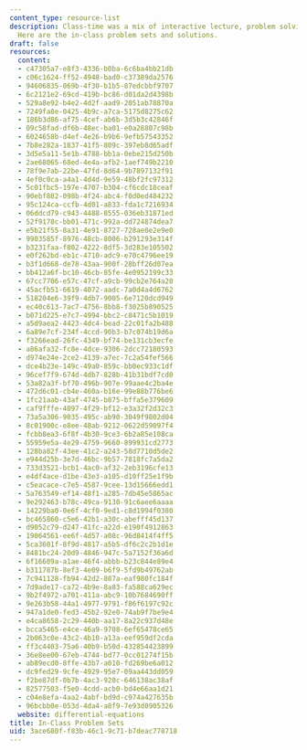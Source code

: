 ```yaml
---
content_type: resource-list
description: Class-time was a mix of interactive lecture, problem solving, and discussion.
  Here are the in-class problem sets and solutions.
draft: false
resources:
  content:
  - c47305a7-e8f3-4336-b0ba-6c6ba4bb21db
  - c06c1624-ff52-4948-bad0-c37389da2576
  - 94606835-069b-4f30-b1b5-87edcbbf9707
  - 6c2121e2-69cd-419b-bc86-d01da2d4398b
  - 529a8e92-b4e2-4d2f-aad9-2051ab78870a
  - 7249fa8e-0425-4b9c-a7ca-5175d8275c62
  - 186b3d86-af75-4cef-ab6b-3d5b3c42846f
  - 09c58fad-df6b-48ec-ba01-e0a28807c98b
  - 6024658b-d4ef-4e26-b9b6-9efb57543352
  - 7b8e282a-1837-41f5-809c-397eb8d65adf
  - 3d5e5a11-5e1b-4788-bb1a-0ebe215d250b
  - 2ae68065-68ed-4e4a-afb2-1aef749b2210
  - 78f9e7ab-22be-47fd-8d64-9b7897132f91
  - 4ef0c0ca-a4a1-4d4d-9e59-48bf2fc97312
  - 5c01fbc5-197e-4707-b304-cf6cdc18ceaf
  - 90ebf882-098b-4f24-abc4-f0d0ed484232
  - 95c124ca-ccfb-4d01-a833-fda1c7216934
  - 06ddcd79-c943-4488-8555-036eb31871ed
  - 52f9178c-bb01-471c-992a-dd724874dea7
  - e5b21f55-8a31-4e91-8727-728ae0e2e9e0
  - 9903585f-8976-48cb-8006-b291293e314f
  - b3231faa-f802-4222-8df5-3d283e105502
  - e0f262bd-eb1c-4710-adc9-e70c4796ee19
  - b3f1d668-de78-43aa-900f-28bff26d07ea
  - bb412a6f-bc10-46cb-85fe-4e0952199c33
  - 67cc7706-e57c-47cf-a9cb-99cb2e764a20
  - 45acfb51-6619-4072-aadc-7a0d4a4d6762
  - 518204e6-39f9-4db7-9005-6e7120dcd949
  - ec40c613-7ac7-4756-8bb8-f3025b890525
  - b071d225-e7c7-4994-bbc2-c8471c5b1019
  - a5d9aea2-4423-4dc4-bead-22c01fa2b488
  - 6a89e7cf-234f-4ccd-90b3-b7c074b19d6a
  - f3266ead-26fc-4349-bf74-be131cb3ecfe
  - a86afa32-fc8e-4dce-9306-2dcc72180593
  - d974e24e-2ce2-4139-a7ec-7c2a54fef566
  - dce4b23e-149c-49a0-859c-bb0ec933c1df
  - 96cef7f9-674d-4db7-828b-41b31bdf7cd0
  - 53a82a3f-bf70-496b-907e-99aae4c2ba4e
  - 472d6c01-cb4e-460a-b16e-99e88b776be6
  - 1fc21aab-43af-4745-b875-bffa5e379609
  - caf9fffe-4097-4f29-bf12-e3a32f2d32c3
  - 73a5a306-9035-495c-ab90-3049f9802d04
  - 8c01900c-e8ee-48ab-9212-0622d59097f4
  - fcbb8ea3-6f8f-4b30-9ce3-6b2a85e108ca
  - 55959e5a-4e29-4759-9660-899931cd2773
  - 128ba82f-43ee-41c2-a243-58d7710d5de2
  - e944d25b-3e7d-46bc-9b57-7818fc7a5da2
  - 733d3521-bcb1-4ac0-af32-2eb3196cfe13
  - e4df4ace-d1be-43e3-a105-d10ff25e1f9b
  - c5eacace-c7e5-4587-9cee-13d15666edd1
  - 5a763549-ef14-48f1-a285-7db45e5865ac
  - 9e292463-b78c-49ca-9130-91c6aee6aaaa
  - 14229ba0-0e6f-4cf0-9ed1-c8d1994f0380
  - bc465860-c5e6-42b1-a30c-abefff45d137
  - d9052c79-d247-41fc-a22d-e190f4912863
  - 19064561-ee6f-4d57-a08c-96d8414f4ff5
  - 5ca3601f-8f9d-4817-a5b5-df6c2c2b1d1e
  - 8481bc24-20d9-4846-947c-5a7152f36a6d
  - 6f16609a-a1ae-46f4-abbb-b23c844e89e4
  - b311787b-8ef3-4e09-b6f9-5fd9b49762ab
  - 7c941128-fb94-42d2-807a-eaf980fc184f
  - 7d9ade17-ca72-4b9e-8a83-fa588ca629ec
  - 9b2f4972-a701-411a-abc9-10b7684690ff
  - 9e263b58-44a1-4977-9791-f86f6197c92c
  - 947a1de0-fed3-45b2-92e0-74ab9f7be9e4
  - e4ca8658-2c29-440b-aa17-8a22c937d48e
  - bcca5465-e4ce-46a9-9708-6ef65478ce65
  - 2b063c0e-43c2-4b10-a13a-eef959df2cda
  - ff3c4403-75a6-40b9-b50d-432854423899
  - 36e8ee00-67eb-4744-bd77-0cc01274f15b
  - ab89ecd0-8ffe-43b7-a010-fd269be6a012
  - dc9fed29-9cfe-4929-95e7-09aa443dd059
  - f2be87df-0b7b-4ac3-920c-646138ac38af
  - 82577503-f5e0-4cdd-acb0-bd4e66aa1d21
  - c04e8efa-4aa2-4abf-bd9d-c974a427635b
  - 96bcbb0e-053d-4da4-a8f9-7e93d0905326
  website: differential-equations
title: In-Class Problem Sets
uid: 3ace680f-f83b-46c1-9c71-b7deac778718
---
```

